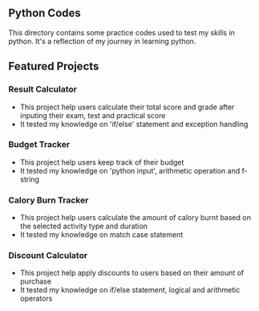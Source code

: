 ## Python Codes
This directory contains some practice codes used to test my skills in python. It's a reflection of my journey in learning python.

## Featured Projects

### Result Calculator

- This project help users calculate their total score and grade after inputing their exam, test and practical score
- It tested my knowledge on 'if/else' statement and exception handling

### Budget Tracker

- This project help users keep track of their budget
- It tested my knowledge on 'python input', arithmetic operation and f-string

### Calory Burn Tracker
- This project help users calculate the amount of calory burnt based on the selected activity type and duration
- It tested my knowledge on match case statement

### Discount Calculator
- This project help apply discounts to users based on their amount of purchase
- It tested my knowledge on if/else statement, logical and arithmetic operators

